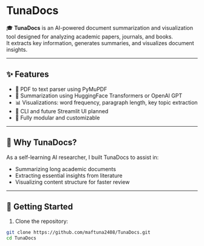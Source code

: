 # TunaDocs

🎓 **TunaDocs** is an AI-powered document summarization and visualization tool designed for analyzing academic papers, journals, and books.  
It extracts key information, generates summaries, and visualizes document insights.

---

## ✨ Features

- 📄 PDF to text parser using PyMuPDF
- 🧠 Summarization using HuggingFace Transformers or OpenAI GPT
- 📊 Visualizations: word frequency, paragraph length, key topic extraction
- 🧪 CLI and future Streamlit UI planned
- 🔧 Fully modular and customizable

---

## 🧠 Why TunaDocs?

As a self-learning AI researcher, I built TunaDocs to assist in:
- Summarizing long academic documents
- Extracting essential insights from literature
- Visualizing content structure for faster review

---

## 🚀 Getting Started

1. Clone the repository:
```bash
git clone https://github.com/maftuna2408/TunaDocs.git
cd TunaDocs
